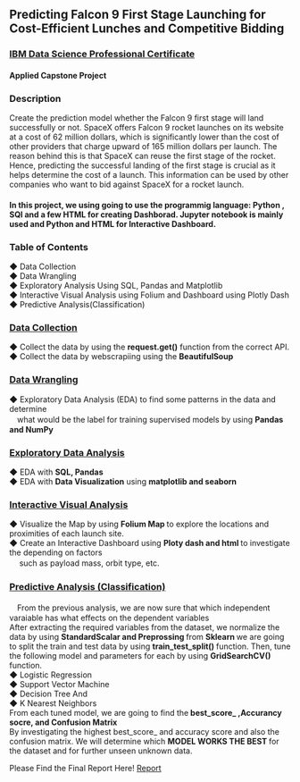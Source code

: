 ## Predicting Falcon 9 First Stage Launching for Cost-Efficient Lunches and Competitive Bidding
[<H3> IBM Data Science Professional Certificate </H3>](https://www.coursera.org/professional-certificates/ibm-data-science?)
<H4>Applied Capstone Project</H4>

### Description

Create the prediction model whether the Falcon 9 first stage will land successfully or not. SpaceX offers Falcon 9 rocket launches on its website at a cost of 62 million dollars, which is significantly lower than the cost of other providers that charge upward of 165 million dollars per launch. The reason behind this is that SpaceX can reuse the first stage of the rocket. Hence, predicting the successful landing of the first stage is crucial as it helps determine the cost of a launch. This information can be used by other companies who want to bid against SpaceX for a rocket launch.

#### In this project, we using going to use the programmig language: Python , SQl and a few HTML for creating Dashborad. Jupyter notebook is mainly used and Python and HTML for Interactive Dashboard. 

### Table of Contents

◆ Data Collection</br>
◆ Data Wrangling</br>
◆ Exploratory Analysis Using SQL, Pandas and Matplotlib</br>
◆ Interactive Visual Analysis using Folium and Dashboard using Plotly Dash</br>
◆ Predictive Analysis(Classification)</br>

### [Data Collection](https://github.com/PHOOPHOOMONMYATTHU/Predicting-Falcon-9-First-Stage-Launching-for-Cost-Efficient-Lunches-and-Competitive-Bidding/tree/5493a3e85cd04e2e4d2bf8045dcbaeda79a34570/01%20Data%20Collection)
◆ Collect the data by using the <b>request.get()</b> function from the correct API.</br>
◆ Collect the data by webscrapiing using the <b>BeautifulSoup</b>

### [Data Wrangling](https://github.com/PHOOPHOOMONMYATTHU/Predicting-Falcon-9-First-Stage-Launching-for-Cost-Efficient-Lunches-and-Competitive-Bidding/tree/681985d2b0aadb7b0421c33e5779984a1e31caf3/02%20Data%20Wrangling) 
◆ Exploratory Data Analysis (EDA) to find some patterns in the data and determine </br> 　what would be the label for training supervised models by using <b>Pandas and NumPy</b>

### [Exploratory Data Analysis](https://github.com/PHOOPHOOMONMYATTHU/Predicting-Falcon-9-First-Stage-Launching-for-Cost-Efficient-Lunches-and-Competitive-Bidding/tree/681985d2b0aadb7b0421c33e5779984a1e31caf3/03%20EDA)
◆ EDA with <b>SQL, Pandas</B></br>
◆ EDA with <b>Data Visualization</b> using <b>matplotlib and seaborn </b> 

### [Interactive Visual Analysis](https://github.com/PHOOPHOOMONMYATTHU/Predicting-Falcon-9-First-Stage-Launching-for-Cost-Efficient-Lunches-and-Competitive-Bidding/tree/681985d2b0aadb7b0421c33e5779984a1e31caf3/04%20Data%20Visualization)
◆ Visualize the Map by using <b> Folium Map </b> to explore the locations and proximities of each launch site. </br>
◆ Create an Interactive Dashboard using <b> Ploty dash and html </b> to investigate the depending on factors</br>　 such as payload mass, orbit type, etc.

### [Predictive Analysis (Classification)](https://github.com/PHOOPHOOMONMYATTHU/Predicting-Falcon-9-First-Stage-Launching-for-Cost-Efficient-Lunches-and-Competitive-Bidding/tree/681985d2b0aadb7b0421c33e5779984a1e31caf3/05%20Prediction(Classification))
　From the previous analysis, we are now sure that which independent varaiable has what effects on the dependent variables <br>
 After extracting the required variables from the dataset, we normalize the data by using <b> StandardScalar and Preprossing </b> from <b> Sklearn </b> 
 we are going to split the train and test data by using <b> train_test_split() </b> function. Then, tune the following model and parameters for each by using <b> GridSearchCV()</b> function.</br>
 ◆ Logistic Regression </br>
 ◆ Support Vector Machine </br>
 ◆ Decision Tree And </br>
 ◆ K Nearest Neighbors </br>
 From each tuned model, we are going to find the<b> best_score_ ,Accurancy socre, and Confusion Matrix</b> <br>
 By investigating the highest best_score_ and accuracy score and also the confusion matrix. We will determine which <b> MODEL WORKS THE BEST </b> for the dataset and for further unseen unknown data.

Please Find the Final Report Here!
[Report](https://github.com/PHOOPHOOMONMYATTHU/Predicting-Falcon-9-First-Stage-Launching-for-Cost-Efficient-Lunches-and-Competitive-Bidding/blob/681985d2b0aadb7b0421c33e5779984a1e31caf3/Applied%20Data%20Science%20Capstone%20-%20PHOOPHOOMONMYATTHU.pdf)
